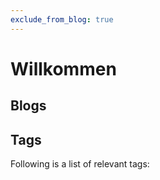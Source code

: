 ```yaml
---
exclude_from_blog: true
---
```


# Willkommen

## Blogs

## Tags
Following is a list of relevant tags:

<!-- material/tags -->

